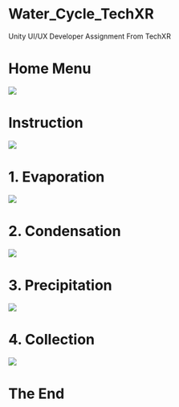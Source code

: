 # Water_Cycle_TechXR
Unity UI/UX Developer Assignment From TechXR

<h1>Home Menu</h1>
<img src = "https://github-production-user-asset-6210df.s3.amazonaws.com/79250950/250390818-117dc3a1-8d8a-47cb-9407-74268cf73d8c.png">

<h1>Instruction</h1>
<img src = "https://github-production-user-asset-6210df.s3.amazonaws.com/79250950/250391020-55de4271-f986-4dc9-a0c4-34cb21373cf0.png">

<h1>1. Evaporation</h1>
<img src = "https://github-production-user-asset-6210df.s3.amazonaws.com/79250950/250389930-16329d4c-ca9d-492a-aefe-ac5bfbc95a20.png">

<h1>2. Condensation</h1>
<img src = "https://github-production-user-asset-6210df.s3.amazonaws.com/79250950/250390130-61dfa073-7d61-4b22-bf53-05d4590550c1.png">

<h1>3. Precipitation</h1>
<img src = "https://github-production-user-asset-6210df.s3.amazonaws.com/79250950/250390189-07a09632-91d3-4b04-82c6-01a412ae4bd9.png">

<h1>4. Collection</h1>
<img src = "https://github-production-user-asset-6210df.s3.amazonaws.com/79250950/250390201-b9a46995-3c98-4e51-9bc2-95eda4168bee.png">

<h1>The End</h1>
